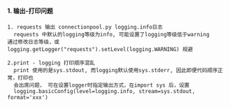 #### 1.  输出-打印问题
    1. requests 输出 connectionpool.py logging.info日志
      requests 中默认的logging等级为info, 可能设置了logging等级低于warning
    通过修改日志等级，或 logging.getLogger("requests").setLevel(logging.WARNING) 规避

    2.print - logging 打印顺序混乱
      print 使用的是sys.stdout, 而logging默认使用sys.stderr, 因此即便代码顺序正常，打印也
      会出席问题， 可在设置logger时指定输出方式，在import sys 后，设置
      logging.basicConfig(level=logging.info, stream=sys.stdout, format='xxx')
